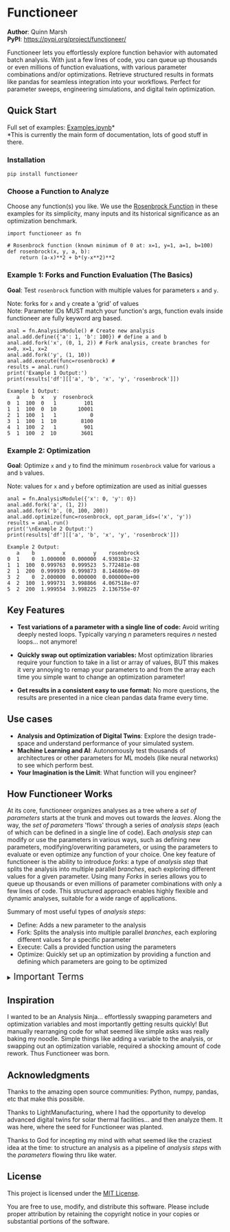# Functioneer

**Author**: Quinn Marsh\
**PyPI**: https://pypi.org/project/functioneer/

Functioneer lets you effortlessly explore function behavior with automated batch analysis. With just a few lines of code, you can queue up thousands or even millions of function evaluations, with various parameter combinations and/or optimizations. Retrieve structured results in formats like pandas for seamless integration into your workflows. Perfect for parameter sweeps, engineering simulations, and digital twin optimization.

## Quick Start

Full set of examples: [Examples.ipynb](https://github.com/qthedoc/functioneer/blob/main/examples/Examples.ipynb)*\
*This is currently the main form of documentation, lots of good stuff in there.

### Installation
```
pip install functioneer
```

### Choose a Function to Analyze
Choose any function(s) you like. We use the [Rosenbrock Function](https://en.wikipedia.org/wiki/Rosenbrock_function) in these examples for its simplicity, many inputs and its historical significance as an optimization benchmark.

```
import functioneer as fn

# Rosenbrock function (known minimum of 0 at: x=1, y=1, a=1, b=100)
def rosenbrock(x, y, a, b):
    return (a-x)**2 + b*(y-x**2)**2
```

### Example 1: Forks and Function Evaluation (The Basics)

**Goal**: Test `rosenbrock` function with multiple values for parameters `x` and `y`.

Note: forks for `x` and `y` create a 'grid' of values\
Note: Parameter IDs MUST match your function's args, function evals inside functioneer are fully keyword arg based.
```
anal = fn.AnalysisModule() # Create new analysis
anal.add.define({'a': 1, 'b': 100}) # define a and b
anal.add.fork('x', (0, 1, 2)) # Fork analysis, create branches for x=0, x=1, x=2
anal.add.fork('y', (1, 10))
anal.add.execute(func=rosenbrock) #
results = anal.run()
print('Example 1 Output:')
print(results['df'][['a', 'b', 'x', 'y', 'rosenbrock']])
```
```
Example 1 Output:
   a    b  x   y  rosenbrock
0  1  100  0   1         101
1  1  100  0  10       10001
2  1  100  1   1           0
3  1  100  1  10        8100
4  1  100  2   1         901
5  1  100  2  10        3601
```

### Example 2: Optimization

**Goal**: Optimize `x` and `y` to find the minimum `rosenbrock` value for various `a` and `b` values.

Note: values for `x` and `y` before optimization are used as initial guesses
```
anal = fn.AnalysisModule({'x': 0, 'y': 0})
anal.add.fork('a', (1, 2))
anal.add.fork('b', (0, 100, 200))
anal.add.optimize(func=rosenbrock, opt_param_ids=('x', 'y'))
results = anal.run()
print('\nExample 2 Output:')
print(results['df'][['a', 'b', 'x', 'y', 'rosenbrock']])
```
```
Example 2 Output:
   a    b         x         y    rosenbrock
0  1    0  1.000000  0.000000  4.930381e-32
1  1  100  0.999763  0.999523  5.772481e-08
2  1  200  0.999939  0.999873  8.146869e-09
3  2    0  2.000000  0.000000  0.000000e+00
4  2  100  1.999731  3.998866  4.067518e-07
5  2  200  1.999554  3.998225  2.136755e-07
```
## Key Features

- **Test variations of a parameter with a single line of code:** Avoid writing deeply nested loops. Typically varying *n* parameters requires *n* nested loops... not anymore!

- **Quickly swap out optimization variables:** Most optimization libraries require your function to take in a list or array of values, BUT this makes it very annoying to remap your parameters to and from the array each time you simple want to change an optimization parameter!

- **Get results in a consistent easy to use format:** No more questions, the results are presented in a nice clean pandas data frame every time.

## Use cases

- **Analysis and Optimization of Digital Twins**: Explore the design trade-space and understand performance of your simulated system.
- **Machine Learning and AI**: Autonomously test thousands of architectures or other parameters for ML models (like neural networks) to see which perform best.
- **Your Imagination is the Limit**: What function will you engineer?

## How Functioneer Works

At its core, functioneer organizes analyses as a tree where a *set of parameters* starts at the trunk and moves out towards the *leaves*. Along the way, the *set of parameters* 'flows' through a series of *analysis steps* (each of which can be defined in a single line of code). Each *analysis step* can modify or use the parameters in various ways, such as defining new parameters, modifying/overwriting parameters, or using the parameters to evaluate or even optimize any function of your choice. One key feature of functioneer is the ability to introduce *forks*: a type of *analysis step* that splits the analysis into multiple parallel *branches*, each exploring different values for a given parameter. Using many *Forks* in series allows you to queue up thousands or even millions of parameter combinations with only a few lines of code. This structured approach enables highly flexible and dynamic analyses, suitable for a wide range of applications.

Summary of most useful types of *analysis steps*:
- Define: Adds a new parameter to the analysis
- Fork: Splits the analysis into multiple parallel *branches*, each exploring different values for a specific parameter
- Execute: Calls a provided function using the parameters
- Optimize: Quickly set up an optimization by providing a function and defining which parameters are going to be optimized

<details>
<summary>
<span style="font-size:1.5em;">Important Terms</span>
</summary>

* AnalysisModule
    * Definition: The central container for an analysis pipeline.
    * Function: Holds a sequence of analysis steps and manages a set of parameters that flow through the pipeline.

* Parameters
    * Definition: Named entities that represent inputs, intermediate values, or outputs of the analysis.
    * Function: Can be created, modified, or used in computations during analysis steps.

* Analysis Steps
    * Definition: Individual operations performed during the analysis.
    * Function: Modify parameters by defining new ones, updating existing values, forking the analysis, or executing/optimizing functions.

* Fork
    * Definition: A special type of *analysis step* that splits the pipeline into multiple branches.
    * Function: Creates independent branches where each branch explores a different value or configuration for a given parameter.

* Branch
    * Definition: One of the independent paths created by a Fork.
    * Function: Represents a distinct variation of the analysis, each processing a specific set of parameter values.

* Leaf
    * Definition: The endpoint of a branch after all analysis steps have been executed.
    * Function: Represents the final state of parameters for that branch. Each leaf corresponds to a specific combination of parameter values and results. When results are tabulated, each row corresponds to a leaf.
</details>

## Inspiration
I wanted to be an Analysis Ninja... effortlessly swapping parameters and optimization variables and most importantly getting results quickly! But manually rearranging code for what seemed like simple asks was really baking my noodle. Simple things like adding a variable to the analysis, or swapping out an optimization variable, required a shocking amount of code rework. Thus Functioneer was born.

## Acknowledgments
Thanks to the amazing open source communities: Python, numpy, pandas, etc that make this possible.

Thanks to LightManufacturing, where I had the opportunity to develop advanced digital twins for solar thermal facilities... and then analyze them. It was here, where the seed for Functioneer was planted. 

Thanks to God for incepting my mind with what seemed like the craziest idea at the time: to structure an analysis as a pipeline of *analysis steps* with the *parameters* flowing thru like water.

## License

This project is licensed under the [MIT License](https://opensource.org/licenses/MIT).

You are free to use, modify, and distribute this software. Please include proper attribution by retaining the copyright notice in your copies or substantial portions of the software.

